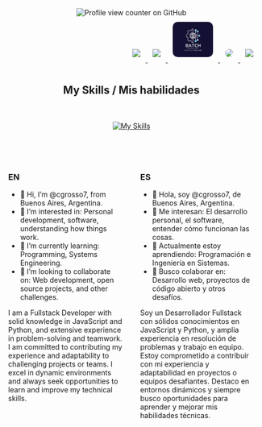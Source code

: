 <div align="center">
  <img src="https://komarev.com/ghpvc/?username=cgrosso7&style=flat-square" alt="Profile view counter on GitHub">
</div>

<div align="right" style="margin-bottom: 30px;">
  <a href="https://github.com/cgrosso7" target="_blank">
    <img src="https://skillicons.dev/icons?i=github" width="80px" style="margin: 10px;">
  </a>

  <a href="https://www.linkedin.com/in/cgrosso7/" target="_blank">
    <img src="https://cdn.jsdelivr.net/gh/devicons/devicon/icons/linkedin/linkedin-original.svg" width="80px" style="margin: 10px;">
  </a>

  <a href="http://www.batch.com.ar/index.html" target="_blank">
    <img src="https://raw.githubusercontent.com/cgrosso7/cgrosso7/main/logo.webp" width="80px" style="margin: 10px; border-radius: 10px;">
  </a>
  
  <a href="https://www.instagram.com/bairestcodinghub/" target="_blank">
    <img src="https://upload.wikimedia.org/wikipedia/commons/a/a5/Instagram_icon.png" width="80px" style="margin: 10px; border-radius: 10px;">
  </a>
 
  <a href="https://learn.microsoft.com/es-es/users/cgrosso7/achievements" target="_blank">
    <img src="https://upload.wikimedia.org/wikipedia/commons/4/44/Microsoft_logo.svg" width="80px" style="margin: 10px;">
  </a>
</div>

<div align="center" style="margin: 40px 0;">
  <h2>My Skills / Mis habilidades</h2>
</div>

<div align="center">
  <a href="https://skillicons.dev">
    <img src="https://skillicons.dev/icons?i=bash,linux,js,ubuntu,github,git,py,html,css,githubactions,postgres,docker,azure&perline=7" alt="My Skills" style="margin: 10px;">
  </a>
</div>

<div style="margin: 50px 0;"></div>

<!-- Texto dividido en dos columnas -->
<div style="display: flex; justify-content: space-around; text-align: left; gap: 20px;">
  <!-- Columna EN -->
  <div style="width: 45%;">
    <h3>EN</h3>
    <ul>
      <li>👋 Hi, I’m @cgrosso7, from Buenos Aires, Argentina.</li>
      <li>👀 I’m interested in: Personal development, software, understanding how things work.</li>
      <li>🌱 I’m currently learning: Programming, Systems Engineering.</li>
      <li>💞️ I’m looking to collaborate on: Web development, open source projects, and other challenges.</li>
    </ul>
    <p>
      I am a Fullstack Developer with solid knowledge in JavaScript and Python, and extensive experience in problem-solving and teamwork.  
      I am committed to contributing my experience and adaptability to challenging projects or teams.  
      I excel in dynamic environments and always seek opportunities to learn and improve my technical skills.
    </p>
  </div>

  <!-- Columna ES -->
  <div style="width: 45%;">
    <h3>ES</h3>
    <ul>
      <li>👋 Hola, soy @cgrosso7, de Buenos Aires, Argentina.</li>
      <li>👀 Me interesan: El desarrollo personal, el software, entender cómo funcionan las cosas.</li>
      <li>🌱 Actualmente estoy aprendiendo: Programación e Ingeniería en Sistemas.</li>
      <li>💞️ Busco colaborar en: Desarrollo web, proyectos de código abierto y otros desafíos.</li>
    </ul>
    <p>
      Soy un Desarrollador Fullstack con sólidos conocimientos en JavaScript y Python, y amplia experiencia en resolución de problemas y trabajo en equipo.  
      Estoy comprometido a contribuir con mi experiencia y adaptabilidad en proyectos o equipos desafiantes.  
      Destaco en entornos dinámicos y siempre busco oportunidades para aprender y mejorar mis habilidades técnicas.
    </p>
  </div>
</div>

